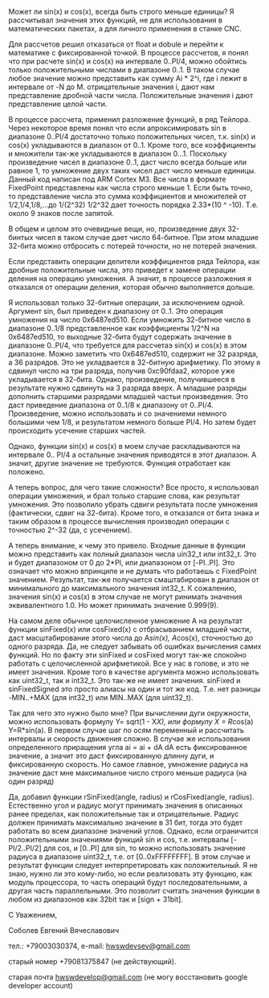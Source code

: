 Может ли sin(x) и cos(x), всегда быть строго меньше единицы?
Я рассчитывал значения этих функций, не для использования в математических пакетах,
а для личного применения в станке CNC.

Для рассчетов решил отказаться от float и dobule и перейти к математике с фиксированной точкой.
В процессе рассчетов, я понял что при расчете sin(x) и cos(x) на интервале 0..PI/4,
можно обойтись только положительными числами в диапазоне 0..1.
В таком случае любое значение можно представить как сумму Ai * 2^i,
где i лежит в интервале от -N до M. отрицательные значения i, дают нам представление 
дробной части числа. Положительные значения i дают представление целой части.

В процессе рассчета, применил разложение функций, в ряд Тейлора.
Через некоторое время понял что если апроксимировать sin в диапазоне 0..PI/4 
достаточно только положительных чисел, т.к. sin(x) и cos(x) укладываются в 
диапазон от 0..1. Кроме того, все коэффициенты и множители так-же укладываются
в диапазон 0...1. Поскольку произведение чисел в диапазоне 0..1, даст число 
всегда больше или равное 1, то умножение двух таких чисел даст число 
меньше единицы.
Данный код написан под ARM Cortex M3. Все числа в формате FixedPoint
представлены как числа строго меньше 1. Если быть точно, то представление
числа это сумма коэффициентов и множителей от 1/2,1/4,1/8,...до 1/(2^32)
1/2^32 дает точность порядка 2.33*(10 ^ -10). Т.е. около 9 знаков после запятой.

В общем и целом это очевидные вещи, но, произведение двух 32-бинтых чисел
в таком случае дает число 64-битное. При этом младшие 32-бита можно отбросить
с потерей точности, но не потерей значения.

Если представить операции делители коэффициентов ряда Тейлора, как дробные 
положительные числа, это приведет к замене операции деления на операцию
умножения. А значит, в процессе разложения я отказался от операции деления,
которая обычно выполняется дольше.

Я использовал только 32-битные операции, за исключением одной. 
Аргумент sin, был приведен к диапазону от 0..1. Это операция умножения 
на число 0x6487ed510. Если умножить 32-битное число в диапазоне 0..1/8
представленное как коэффициенты 1/2^N  на 0x6487ed510, то выходные 32-бита
будут содержать значение в диапазоне 0..PI/4, что требуется для рассчетаэ
sin(x) и cos(x) в этом диапазоне. Можно заметить что 0x6487ed510, содержит 
не 32 разряда, а 36 разрядов. Это не укладвается в 32-битную арифметику.
По этому я сдвинул число на три разряда, получив 0xc90fdaa2, которое 
уже укладывается в 32-бита. Однако, произведение, получившееся в результате
нужно сдвинуть на 3 разряда вверх. А младшие разряды дополнить старшими
разрядами младшей частьи произведения. Это даст приведение диапазона 
от 0..1/8 к диапазону от 0..PI/4.  Произведение, можно использовать
и со значениеми немного большими чем 1/8, и результатом немного больше 
PI/4. Но затем будет происходить усечение старших частей.

Однако, функции sin(x) и cos(x) в моем случае раскладываются на интервале
0.. PI/4 а остальные значения приводятся в этот диапазон. А значит,
другие значение не требуются. Функция отработает как положено.

А теперь вопрос, для чего такие сложности? Все просто, я использовал операции 
умножения, и брал только старшие слова, как результат умножения. Это позволило
убрать сдвиги результата после умножения (фактически, сдвиг на 32-бита).
Кроме того, я отказался от бита знака и таким образом в процессе вычисления
производил операции с точностью 2^-32 (да, с усечением).

А теперь внимание, к чему это привело. Входные данные в функции можно представить 
как полный диапазон числа uin32_t или int32_t. Это и будет диапазоном от 0 до 2*PI,
или диапазоном от [-PI..PI]. Это означает что можно впринципе и не думать что работаешь
с FixedPoint значением. Результат, так-же получается смаштабирован в диапазон от 
минимального до максимального значения int32_t. К сожалению, значения sin(x) и
cos(x) в этом случае не могут ринимать значения эквивалентного 1.0. 
Но может принимать значение 0.999(9). 

На самом деле обычное целочисленное умножение A на результат функции sinFixed(x) или cosFixed(x)
с отбрасыванием младшей части, даст масштабирование этого числа до A*sin(x), A*cos(x), сточностью
до одного разряда. Да, не следует забывать об ошибках вычисления самих функций. Но по факту эти 
sinFixed и cosFixed могут так-же спокойно работать с целочисленной арифметикой. Все у нас в голове,
и это не имеет значения. Кроме того в качестве аргумента можно использовать как uint32_t, так и int32_t.
Это так-же не имеет значения. sinFixed и sinFixedSigned это просто алиасы на один и тот же код.
Т.е. нет разницы -MIN..+MAX (для int32_t) или MIN..MAX (для uint32_t).

Так для чего это нужно было мне? 
При вычислении дуги окружности, можно использовать формулу Y= sqrt(1 - X*X), или формулу
X = R*cos(a) Y=R*sin(a). В первом случае шаг по осям переменный и рассчитать интервалы и
скорость движения сложно. В случае же использования определенного приращения угла ai = ai + dA
dA есть фиксированное значение, а значит это даст фиксированную длинну дуги, и фиксированную скорость.
Но самое главное, умножение радиуса на значение даст мне максимальное число строго меньше радиуса (на один разряд)

Да, добавил функции rSinFixed(angle, radius) и rCosFixed(angle, radius).
Естественно угол и радиус могут принимать значения в описанных ранее пределах, 
как положительные так и отрицательные. Радиус должен принимать максимально значение в 31 бит,
тогда это будет работать во всем диапазоне значений углов.
Однако, если ограничится положительными значениями функций sin и cos, 
т.е. интервалы [-PI/2..PI/2] для cos, и [0..PI] для sin, то 
можно использовать значение радиуса в диапазоне uint32_t, т.е. от [0..0xFFFFFFFF].
В этом случае и результат функции следует интерпретировать как положительный.
Я не знаю, нужно ли это кому-либо, но если реализовать эту функцию, как модуль процессора,
то часть операций будут последовательными, а другая часть параллельными. Это позволит
считать значения функции в любом из диапазонов как 32bit так и [sign + 31bit].

С Уважением,

Соболев Евгений Вячеславович

тел.: +79003030374,
e-mail: hwswdevsev@gmail.com

старый номер +79081375847 (не действующий).

старая почта hwswdevelop@gmail.com (не могу восстановить google developer account)

